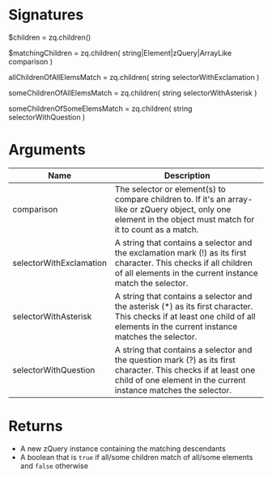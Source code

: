 <!-- start reference -->

# Signatures

$children = zq.children()

$matchingChildren = zq.children( string|Element|zQuery|ArrayLike comparison )

allChildrenOfAllElemsMatch = zq.children( string selectorWithExclamation )

someChildrenOfAllElemsMatch = zq.children( string selectorWithAsterisk )

someChildrenOfSomeElemsMatch = zq.children( string selectorWithQuestion )

# Arguments

|Name|Description|
|---|---|
|comparison|The selector or element(s) to compare children to. If it's an array-like or zQuery object, only one element in the object must match for it to count as a match.|
|selectorWithExclamation|A string that contains a selector and the exclamation mark (!) as its first character. This checks if all children of all elements in the current instance match the selector.|
|selectorWithAsterisk|A string that contains a selector and the asterisk (*) as its first character. This checks if at least one child of all elements in the current instance matches the selector.|
|selectorWithQuestion|A string that contains a selector and the question mark (?) as its first character. This checks if at least one child of one element in the current instance matches the selector.|

# Returns

- A new zQuery instance containing the matching descendants
- A boolean that is `true` if all/some children match of all/some elements and `false` otherwise

<!-- end reference -->
